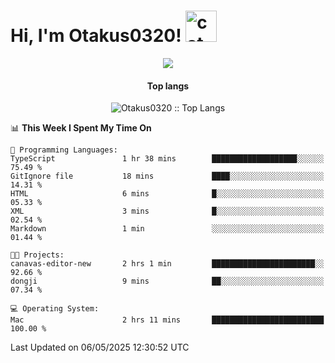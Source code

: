 <h1> Hi, I'm Otakus0320! <img src="https://media.giphy.com/media/mGcNjsfWAjY5AEZNw6/giphy.gif" width="50" alt="cat"></h1>

<p align="center"><a href="https://wakatime.com/@044d69d0-1253-4f60-96b6-5d19a0f9dde5"><img src="https://wakatime.com/badge/user/044d69d0-1253-4f60-96b6-5d19a0f9dde5.svg" /></a></p>

<h4 align="center">Top langs</h4>

<p align="center"><img src="https://github-readme-stats.vercel.app/api/top-langs/?username=Otakus0320&langs_count=10&theme=tokyonight&layout=compact&timestamp={{random_number}}" alt="Otakus0320 :: Top Langs" /></p>

<!--START_SECTION:waka-->
📊 **This Week I Spent My Time On** 

```text
💬 Programming Languages: 
TypeScript               1 hr 38 mins        ███████████████████░░░░░░   75.49 % 
GitIgnore file           18 mins             ████░░░░░░░░░░░░░░░░░░░░░   14.31 % 
HTML                     6 mins              █░░░░░░░░░░░░░░░░░░░░░░░░   05.33 % 
XML                      3 mins              █░░░░░░░░░░░░░░░░░░░░░░░░   02.54 % 
Markdown                 1 min               ░░░░░░░░░░░░░░░░░░░░░░░░░   01.44 % 

🐱‍💻 Projects: 
canavas-editor-new       2 hrs 1 min         ███████████████████████░░   92.66 % 
dongji                   9 mins              ██░░░░░░░░░░░░░░░░░░░░░░░   07.34 % 

💻 Operating System: 
Mac                      2 hrs 11 mins       █████████████████████████   100.00 % 
```


 Last Updated on 06/05/2025 12:30:52 UTC
<!--END_SECTION:waka-->

